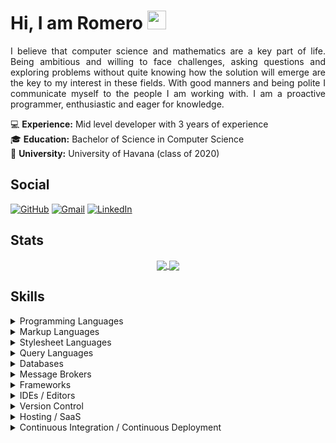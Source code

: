 # Hi, I am Romero <img src="https://media.giphy.com/media/hvRJCLFzcasrR4ia7z/giphy.gif" width="30px">

<p align="justify">
I believe that computer science and mathematics are a key part of life. Being ambitious and willing to face challenges, asking questions and exploring problems without quite knowing how the solution will emerge are the key to my interest in these fields. With good manners and being polite I communicate myself to the people I am working with. I am a proactive programmer, enthusiastic and eager for knowledge.
</p>

:computer: **Experience:** Mid level developer with 3 years of experience  
:mortar_board: **Education:** Bachelor of Science in Computer Science  
:school_satchel: **University:** University of Havana (class of 2020)

## Social

<p>
  <a href="https://github.com/jromero132" target="_blank"><img alt="GitHub" src="https://img.shields.io/badge/GitHub-181717?style=flat&logo=github&logoColor=white"></a>
  <a href="mailto:josea132.romero@gmail.com" target="_blank"><img alt="Gmail" src="https://img.shields.io/badge/Gmail-ea4335?style=flat&logo=gmail&logoColor=white"></a>
  <a href="https://www.linkedin.com/in/jose-ariel-romero/" target="_blank"><img alt="LinkedIn" src="https://img.shields.io/badge/LinkedIn-0a66c2?style=flat&logo=linkedin&logoColor=white"></a>
</p>

## Stats

<p align="center">
  <a href="https://github.com/jromero132">
    <img align="center" src="https://github-readme-stats.vercel.app/api?username=jromero132&theme=nord&show_icons=true&count_private=true&hide_border=true&custom_title=Romero&apos;s%20GitHub%20Stats%20&lpar;This%20Year&rpar;" />
  </a>
  <a href="https://github.com/jromero132">
    <img align="center" src="https://github-readme-stats.vercel.app/api/top-langs/?username=jromero132&theme=nord&layout=compact&langs_count=10&hide_border=true" />
  </a>
</p>

## Skills

<details>
  <summary>Programming Languages</summary>
  <p>
    <img alt="Bash/Shell" src="https://img.shields.io/badge/Bash%2fShell-4eaa25?style=flat&logo=gnubash&logoColor=white">
    <img alt="C" src="https://img.shields.io/badge/C-00599c?style=flat&logo=c&logoColor=white">
    <img alt="C++" src="https://img.shields.io/badge/C%2B%2B-00599c?style=flat&logo=c%2B%2B&logoColor=white">
    <img alt="C#" src="https://img.shields.io/badge/C%23-239120?style=flat&logo=c-sharp&logoColor=white">
    <img alt="Cool" src="https://img.shields.io/badge/Cool-00599c?style=flat&logoColor=white">
    <img alt="F#" src="https://img.shields.io/badge/F%23-239120?style=flat&logoColor=white">
    <img alt="Haskell" src="https://img.shields.io/badge/Haskell-5d4f85?style=flat&logo=haskell&logoColor=white">
    <img alt="Java" src="https://img.shields.io/badge/Java-007396?style=flat&logo=java&logoColor=white">
    <img alt="JavaScript" src="https://img.shields.io/badge/JavaScript-323330?style=flat&logo=javascript&logoColor=f7df1e">
    <img alt="MATLAB" src="https://img.shields.io/badge/MATLAB-00599c?style=flat&logoColor=white">
    <img alt="NASM" src="https://img.shields.io/badge/NASM-00599c?style=flat&logoColor=white">
    <img alt="Powershell" src="https://img.shields.io/badge/PowerShell-5391fe?style=flat&logo=powershell&logoColor=white">
    <img alt="Prolog" src="https://img.shields.io/badge/Prolog-00599c?style=flat&logoColor=white">
    <img alt="Python" src="https://img.shields.io/badge/Python-3670A0?style=flat&logo=python&logoColor=ffdd54">
    <img alt="R" src="https://img.shields.io/badge/R-276dc3?style=flat&logo=r&logoColor=white">
  </p>
</details>

<details>
  <summary>Markup Languages</summary>
  <p>
    <img alt="GML" src="https://img.shields.io/badge/GML-00599c?style=flat&logoColor=white">
    <img alt="HTML5" src="https://img.shields.io/badge/HTML5-e34f26?style=flat&logo=html5&logoColor=white">
    <img alt="Markdown" src="https://img.shields.io/badge/Markdown-000000?style=flat&logo=markdown&logoColor=white">
    <img alt="LaTeX" src="https://img.shields.io/badge/LaTeX-008080?style=flat&logo=LaTeX&logoColor=white">
    <img alt="XHTML" src="https://img.shields.io/badge/XHTML-00599c?style=flat&logoColor=white">
    <img alt="XML" src="https://img.shields.io/badge/XML-00599c?style=flat&logoColor=white">
  </p>
</details>

<details>
  <summary>Stylesheet Languages</summary>
  <p>
    <img alt="CSS3" src="https://img.shields.io/badge/CSS3-1572b6?style=flat&logo=css3&logoColor=white">
    <img alt="Less" src="https://img.shields.io/badge/Less-1d365d?style=flat&logo=less&logoColor=white">
    <img alt="Sass" src="https://img.shields.io/badge/Sass-cc6699?style=flat&logo=sass&logoColor=white">
  </p>
</details>

<details>
  <summary>Query Languages</summary>
  <p>
    <img alt="GraphQL" src="https://img.shields.io/badge/GraphQL-e10098?style=flat&logo=graphql&logoColor=white">
    <img alt="LINQ" src="https://img.shields.io/badge/LINQ-00599c?style=flat&logoColor=white">
  </p>
</details>

<details>
  <summary>Databases</summary>
  <p>
    <img alt="Microsoft SQL Server" src="https://img.shields.io/badge/Microsoft%20SQL%20Server-cc2927?style=flat&logo=microsoftsqlserver&logoColor=white">
    <img alt="MongoDB" src="https://img.shields.io/badge/MongoDB-47a248?style=flat&logo=mongodb&logoColor=white">
    <img alt="MySQL" src="https://img.shields.io/badge/MySQL-4479a1?style=flat&logo=mysql&logoColor=white">
    <img alt="PostgreSQL" src="https://img.shields.io/badge/PostgreSQL-4169e1?style=flat&logo=postgresql&logoColor=white">
    <img alt="Redis" src="https://img.shields.io/badge/Redis-dc382d?style=flat&logo=redis&logoColor=white">
    <img alt="SQLite" src="https://img.shields.io/badge/SQLite-003b57?style=flat&logo=sqlite&logoColor=white">
  </p>
</details>

<details>
  <summary>Message Brokers</summary>
  <p>
    <img alt="Apache Kafka" src="https://img.shields.io/badge/Apache%20Kafka-231f20?style=flat&logo=apachekafka&logoColor=white">
    <img alt="RabbitMQ" src="https://img.shields.io/badge/RabbitMQ-ff6600?&style=flat&logo=rabbitmq&logoColor=white">
  </p>
</details>

<details>
  <summary>Frameworks</summary>
  <p>
    <img alt=".NET" src="https://img.shields.io/badge/.NET-512bd4?style=flat&logo=dotnet&logoColor=white">
    <img alt="Bootstrap" src="https://img.shields.io/badge/Bootstrap-7952b3?style=flat&logo=bootstrap&logoColor=white">
    <img alt="Django" src="https://img.shields.io/badge/Django-092E20?style=flat&logo=django&logoColor=white">
    <img alt="Django REST" src="https://img.shields.io/badge/Django-REST-ff1709?style=flat&logo=django&logoColor=white&color=gray&labelColor=092E20">
    <img alt="FastAPI" src="https://img.shields.io/badge/FastAPI-009688?style=flat&logo=fastapi&logoColor=white">
    <img alt="Flask" src="https://img.shields.io/badge/Flask-000000?style=flat&logo=flask&logoColor=white">
    <img alt="jQuery" src="https://img.shields.io/badge/jQuery-0769ad?style=flat&logo=jquery&logoColor=white">
    <img alt="Spring Boot" src="https://img.shields.io/badge/Spring%20Boot-6db33f?style=flat&logo=springboot&logoColor=white">
  </p>
</details>

<details>
  <summary>IDEs / Editors</summary>
  <p>
    <img alt="CLion" src="https://img.shields.io/badge/CLion-000000?style=flat&logo=clion&logoColor=white">
    <img alt="Codepen" src="https://img.shields.io/badge/Codepen-000000?style=flat&logo=codepen&logoColor=white">
    <img alt="Eclipse" src="https://img.shields.io/badge/Eclipse-2c2255?style=flat&logo=eclipse&logoColor=white">
    <img alt="Ideone" src="https://img.shields.io/badge/Ideone-00599c?style=flat&logoColor=white">
    <img alt="Jupyter" src="https://img.shields.io/badge/Jupyter-f37626?&style=flat&logo=jupyter&logoColor=white">
    <img alt="Pastebin" src="https://img.shields.io/badge/Pastebin-02456c?style=flat&logo=pastebin&logoColor=white">
    <img alt="Sublime Text" src="https://img.shields.io/badge/Sublime%20Text-575757?&style=flat&logo=sublimetext&logoColor=ff9800">
    <img alt="Visual Studio" src="https://img.shields.io/badge/Visual%20Studio-5c2d91?style=flat&logo=visualstudio&logoColor=white">
    <img alt="Visual Studio Code" src="https://img.shields.io/badge/Visual%20Studio%20Code-007acc?style=flat&logo=visualstudiocode&logoColor=white">
  </p>
</details>

<details>
  <summary>Version Control</summary>
  <p>
    <img alt="Azure Repos" src="https://img.shields.io/badge/Azure%20Repos-0078d7?style=flat&logo=azuredevops&logoColor=white">
    <img alt="Git" src="https://img.shields.io/badge/Git-f05032?style=flat&logo=git&logoColor=white">
    <img alt="GitHub" src="https://img.shields.io/badge/GitHub-181717?style=flat&logo=github&logoColor=white">
    <img alt="GitLab" src="https://img.shields.io/badge/GitLab-181717?style=flat&logo=gitlab&logoColor=white">
  </p>
</details>

<details>
  <summary>Hosting / SaaS</summary>
  <p>
    <img alt="Amazon AWS" src="https://img.shields.io/badge/Amazon%20AWS-ff9900?style=flat&logo=amazonaws&logoColor=white">
    <img alt="Firebase" src="https://img.shields.io/badge/Firebase-039be5?style=flat&logo=firebase">
    <img alt="Google Cloud" src="https://img.shields.io/badge/Google%20Cloud-4285f4?style=flat&logo=googlecloud&logoColor=white">
    <img alt="Heroku" src="https://img.shields.io/badge/Heroku-430098?style=flat&logo=heroku&logoColor=white">
    <img alt="Microsoft Azure" src="https://img.shields.io/badge/Microsoft%20Azure-0078d4?style=flat&logo=microsoftazure&logoColor=white">
    <img alt="Netlify" src="https://img.shields.io/badge/Netlify-00c7b7?style=flat&logo=netlify&logoColor=white">
  </p>
</details>

<details>
  <summary>Continuous Integration / Continuous Deployment</summary>
  <p>
    <img alt="Azure Functions" src="https://img.shields.io/badge/Azure%20Functions-0062ad?style=flat&logo=azurefunctions&logoColor=white">
    <img alt="GitHub Actions" src="https://img.shields.io/badge/GitHub%20Actions-2088ff?style=flat&logo=githubactions&logoColor=white">
    <img alt="GitLab CI" src="https://img.shields.io/badge/GitLab%20CI-181717?style=flat&logo=gitlab&logoColor=white">
  </p>
</details>
